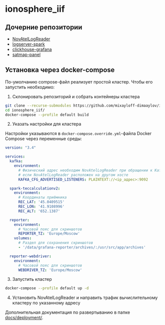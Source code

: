 # ionosphere_iif

## Дочерние репозитории

- [NovAtelLogReader][NovAtelLogReader]
- [logserver-spark][logserver-spark]
- [clickhouse-grafana][clickhouse-grafana]
- [satmap-panel][satmap-panel]

## Установка через docker-compose

По-умолчанию compose-файл реализует простой кластер. Чтобы его запустить
необходимо:

1. Склонировать репозиторий и собрать контейнеры кластера

```sh
git clone --recurse-submodules https://github.com/mixayloff-dimaaylov/ionosphere_iif.git
cd ionosphere_iif/
docker-compose --profile default build
```

2. Указать настройки для кластера

Настройки указываются в `docker-compose.override.yml`-файла Docker Compose через
переменные среды:

```yaml
version: "3.4"

services:
  kafka:
    environment:
      # Физический адрес необходим NovAtelLogReader при обращении к Kafka
      # если NovAtelLogReader расположен на другом хосте
      KAFKA_CFG_ADVERTISED_LISTENERS: PLAINTEXT://<ip_адрес>:9092

  spark-teccalculationv2:
    environment:
      # Координаты приёмника
      REC_LAT: '45.0409515'
      REC_LON: '41.9108996'
      REC_ALT: '652.1387'

  reporter:
    environment:
      # Часовой пояс для скриншотов
      REPORTER_TZ: 'Europe/Moscow'
    volumes:
      # Раздел для сохранения скриншотов
      - '/data/grafana-reporter/archives/:/usr/src/app/archives'

  reporter-webdriver:
    environment:
      # Часовой пояс для скриншотов
      WEBDRIVER_TZ: 'Europe/Moscow'
```

3. Запустить кластер 

```sh
docker-compose --profile default up -d
```

4. Установить NovAtelLogReader и направить трафик вычислительному кластеру по
   указанному адресу

Дополнительная документация по развертыванию в папке [docs/deployment/][docs].

[clickhouse-grafana]: https://github.com/mixayloff-dimaaylov/clickhouse-grafana
[docs]: ./docs/deploynment/cicd-branches.md
[logserver-spark]: https://github.com/mixayloff-dimaaylov/logserver-spark
[NovAtelLogReader]: https://github.com/mixayloff-dimaaylov/NovAtelLogReader
[satmap-panel]: https://github.com/mixayloff-dimaaylov/satmap-panel
